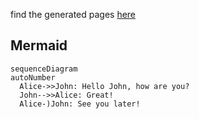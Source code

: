 find the generated pages [here](https://tzijnge.github.io/test_jekyll/)

## Mermaid
``` mermaid
sequenceDiagram
autoNumber
  Alice->>John: Hello John, how are you?
  John-->>Alice: Great!
  Alice-)John: See you later!
```
